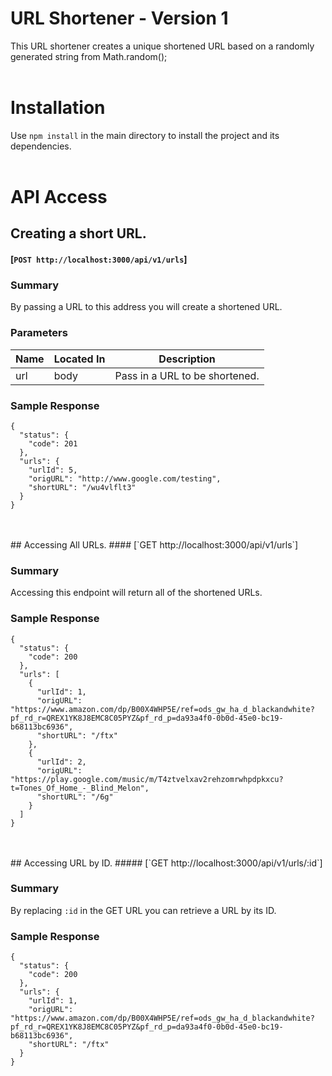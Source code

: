 # URL Shortener - Version 1
This URL shortener creates a unique shortened URL based on a randomly generated string from Math.random();
<br>
<br>
# Installation
Use `npm install` in the main directory to install the project and its dependencies.
<br>
<br>
# API Access

## Creating a short URL.
#### [`POST http://localhost:3000/api/v1/urls`]

### Summary
By passing a URL to this address you will create a shortened URL.

### Parameters
  Name  |  Located In  |  Description
--------|--------------|-------------
   url  |     body     |  Pass in a URL to be shortened.

### Sample Response
```
{
  "status": {
    "code": 201
  },
  "urls": {
    "urlId": 5,
    "origURL": "http://www.google.com/testing",
    "shortURL": "/wu4vlflt3"
  }
}
```
<br>
<br>
## Accessing All URLs.
#### [`GET http://localhost:3000/api/v1/urls`]

### Summary
Accessing this endpoint will return all of the shortened URLs.

### Sample Response
```
{
  "status": {
    "code": 200
  },
  "urls": [
    {
      "urlId": 1,
      "origURL": "https://www.amazon.com/dp/B00X4WHP5E/ref=ods_gw_ha_d_blackandwhite?pf_rd_r=QREX1YK8J8EMC8C05PYZ&pf_rd_p=da93a4f0-0b0d-45e0-bc19-b68113bc6936",
      "shortURL": "/ftx"
    },
    {
      "urlId": 2,
      "origURL": "https://play.google.com/music/m/T4ztvelxav2rehzomrwhpdpkxcu?t=Tones_Of_Home_-_Blind_Melon",
      "shortURL": "/6g"
    }
  ]
}
```
<br>
<br>
## Accessing URL by ID.
##### [`GET http://localhost:3000/api/v1/urls/:id`]

### Summary
By replacing `:id` in the GET URL you can retrieve a URL by its ID.

### Sample Response
```
{
  "status": {
    "code": 200
  },
  "urls": {
    "urlId": 1,
    "origURL": "https://www.amazon.com/dp/B00X4WHP5E/ref=ods_gw_ha_d_blackandwhite?pf_rd_r=QREX1YK8J8EMC8C05PYZ&pf_rd_p=da93a4f0-0b0d-45e0-bc19-b68113bc6936",
    "shortURL": "/ftx"
  }
}
```
